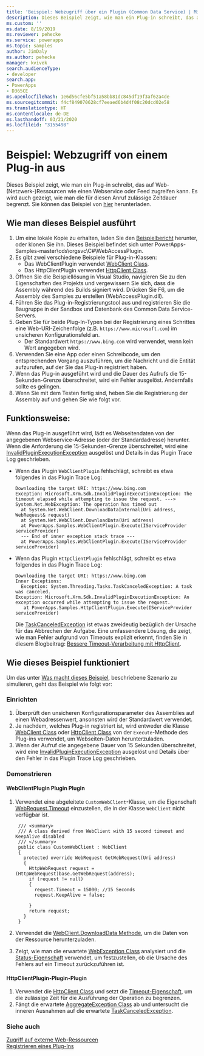 ```yaml
---
title: 'Beispiel: Webzugriff über ein Plugin (Common Data Service) | Microsoft Docs'
description: Dieses Beispiel zeigt, wie man ein Plug-in schreibt, das auf Ressourcen im Web (Netzwerk) zugreifen kann.
ms.custom: ''
ms.date: 8/19/2019
ms.reviewer: pehecke
ms.service: powerapps
ms.topic: samples
author: JimDaly
ms.author: pehecke
manager: kvivek
search.audienceType:
- developer
search.app:
- PowerApps
- D365CE
ms.openlocfilehash: 1e6d56cfe5bf51a58bb81dc845df19f3af62a4de
ms.sourcegitcommit: f4cf849070628cf7eeaed6b4d4f08c20dcd02e58
ms.translationtype: HT
ms.contentlocale: de-DE
ms.lasthandoff: 03/21/2020
ms.locfileid: "3155498"
---
```

# <a name="sample-web-access-from-a-plug-in"></a>Beispiel: Webzugriff von einem Plug-in aus

Dieses Beispiel zeigt, wie man ein Plug-in schreibt, das auf Web-(Netzwerk-)Ressourcen wie einen Webservice oder Feed zugreifen kann. Es wird auch gezeigt, wie man die für diesen Anruf zulässige Zeitdauer begrenzt. Sie können das Beispiel von [hier](https://github.com/Microsoft/PowerApps-Samples/tree/master/cds/orgsvc/C%23/WebAccessPlugin) herunterladen.

## <a name="how-to-run-this-sample"></a>Wie man dieses Beispiel ausführt

1. Um eine lokale Kopie zu erhalten, laden Sie den [Beispielbericht](https://github.com/Microsoft/PowerApps-Samples) herunter, oder klonen Sie ihn. Dieses Beispiel befindet sich unter PowerApps-Samples-master\cds\orgsvc\C#\WebAccessPlugin.
1. Es gibt zwei verschiedene Beispiele für Plug-in-Klassen: 
    - Das WebClientPlugin verwendet [WebClient Class](/dotnet/api/system.net.webclient).
    - Das HttpClientPlugin verwendet [HttpClient Class](/dotnet/api/system.net.http.httpclient).
1. Öffnen Sie die Beispiellösung in Visual Studio, navigieren Sie zu den Eigenschaften des Projekts und vergewissern Sie sich, dass die Assembly während des Builds signiert wird. Drücken Sie F6, um die Assembly des Samples zu erstellen (WebAccessPlugin.dll).
1. Führen Sie das Plug-in-Registrierungstool aus und registrieren Sie die Baugruppe in der Sandbox und Datenbank des Common Data Service-Servers. 
1. Geben Sie für beide Plug-In-Typen bei der Registrierung eines Schrittes eine Web-URI-Zeichenfolge (z.B. `https://www.microsoft.com`) im unsicheren Konfigurationsfeld an.
    - Der Standardwert `https://www.bing.com` wird verwendet, wenn kein Wert angegeben wird.
1. Verwenden Sie eine App oder einen Schreibcode, um den entsprechenden Vorgang auszuführen, um die Nachricht und die Entität aufzurufen, auf der Sie das Plug-in registriert haben.
1. Wenn das Plug-in ausgeführt wird und die Dauer des Aufrufs die 15-Sekunden-Grenze überschreitet, wird ein Fehler ausgelöst. Andernfalls sollte es gelingen.
1. Wenn Sie mit dem Testen fertig sind, heben Sie die Registrierung der Assembly auf und gehen Sie wie folgt vor.

## <a name="what-this-sample-does"></a>Funktionsweise:

Wenn das Plug-in ausgeführt wird, lädt es Webseitendaten von der angegebenen Webservice-Adresse (oder der Standardadresse) herunter. Wenn die Anforderung die 15-Sekunden-Grenze überschreitet, wird eine [InvalidPluginExecutionException](/dotnet/api/microsoft.xrm.sdk.invalidpluginexecutionexception) ausgelöst und Details in das Plugin Trace Log geschrieben.

- Wenn das Plugin `WebClientPlugin` fehlschlägt, schreibt es etwa folgendes in das Plugin Trace Log:
    ```
    Downloading the target URI: https://www.bing.com
    Exception: Microsoft.Xrm.Sdk.InvalidPluginExecutionException: The timeout elapsed while attempting to issue the request. ---> System.Net.WebException: The operation has timed out
      at System.Net.WebClient.DownloadDataInternal(Uri address, WebRequest& request)
      at System.Net.WebClient.DownloadData(Uri address)
      at PowerApps.Samples.WebClientPlugin.Execute(IServiceProvider serviceProvider)
      --- End of inner exception stack trace ---
      at PowerApps.Samples.WebClientPlugin.Execute(IServiceProvider serviceProvider)
    ```

- Wenn das Plugin `HttpClientPlugin` fehlschlägt, schreibt es etwa folgendes in das Plugin Trace Log:
    ```
    Downloading the target URI: https://www.bing.com
    Inner Exceptions:
      Exception: System.Threading.Tasks.TaskCanceledException: A task was canceled.
    Exception: Microsoft.Xrm.Sdk.InvalidPluginExecutionException: An exception occurred while attempting to issue the request.
       at PowerApps.Samples.HttpClientPlugin.Execute(IServiceProvider serviceProvider)
    ```
    Die [TaskCanceledException](/dotnet/api/system.threading.tasks.taskcanceledexception) ist etwas zweideutig bezüglich der Ursache für das Abbrechen der Aufgabe. Eine umfassendere Lösung, die zeigt, wie man Fehler aufgrund von Timeouts explizit erkennt, finden Sie in diesem Blogbeitrag: [Bessere Timeout-Verarbeitung mit HttpClient](https://thomaslevesque.com/2018/02/25/better-timeout-handling-with-httpclient/).

## <a name="how-this-sample-works"></a>Wie dieses Beispiel funktioniert

Um das unter [Was macht dieses Beispiel](#what-this-sample-does), beschriebene Szenario zu simulieren, geht das Beispiel wie folgt vor:

### <a name="setup"></a>Einrichten

1. Überprüft den unsicheren Konfigurationsparameter des Assemblies auf einen Webadressenwert, ansonsten wird der Standardwert verwendet.
2. Je nachdem, welches Plug-in registriert ist, wird entweder die Klasse [WebClient Class](/dotnet/api/system.net.webclient) oder [HttpClient Class](/dotnet/api/system.net.http.httpclient) von der `Execute`-Methode des Plug-ins verwendet, um Webseiten-Daten herunterzuladen.
3. Wenn der Aufruf die angegebene Dauer von 15 Sekunden überschreitet, wird eine [InvalidPluginExecutionException](/dotnet/api/microsoft.xrm.sdk.invalidpluginexecutionexception) ausgelöst und Details über den Fehler in das Plugin Trace Log geschrieben.

### <a name="demonstrate"></a>Demonstrieren

#### <a name="webclientplugin-plugin"></a>WebClientPlugin Plugin Plugin

1. Verwendet eine abgeleitete `CustomWebClient`-Klasse, um die Eigenschaft [WebRequest.Timeout](/dotnet/api/system.net.webrequest.timeout) einzustellen, die in der Klasse `WebClient` nicht verfügbar ist.

   ````
    /// <summary>
    /// A class derived from WebClient with 15 second timeout and KeepAlive disabled
    /// </summary>
    public class CustomWebClient : WebClient
    {
      protected override WebRequest GetWebRequest(Uri address)
      {
        HttpWebRequest request = (HttpWebRequest)base.GetWebRequest(address);
        if (request != null)
        {
          request.Timeout = 15000; //15 Seconds
          request.KeepAlive = false;
          
        }
        return request;
      }
    }
    ````

1. Verwendet die [WebClient.DownloadData Methode](/dotnet/api/system.net.webclient.downloaddata), um die Daten von der Ressource herunterzuladen.
1. Zeigt, wie man die erwartete [WebException Class](/dotnet/api/system.net.webexception) analysiert und die [Status-Eigenschaft](/dotnet/api/system.net.webexception.status) verwendet, um festzustellen, ob die Ursache des Fehlers auf ein Timeout zurückzuführen ist.

#### <a name="httpclientplugin-plugin"></a>HttpClientPlugin-Plugin-Plugin

1. Verwendet die [HttpClient Class](/dotnet/api/system.net.http.httpclient) und setzt die [Timeout-Eigenschaft](/dotnet/api/system.net.http.httpclient.timeout), um die zulässige Zeit für die Ausführung der Operation zu begrenzen.
1. Fängt die erwartete [AggregateException Class](/dotnet/api/system.aggregateexception) ab und untersucht die inneren Ausnahmen auf die erwartete [TaskCanceledException](/dotnet/api/system.threading.tasks.taskcanceledexception).


### <a name="see-also"></a>Siehe auch

[Zugriff auf externe Web-Ressourcen](../../access-web-services.md)<br/>
[Registrieren eines Plug-Ins](../../register-plug-in.md)
